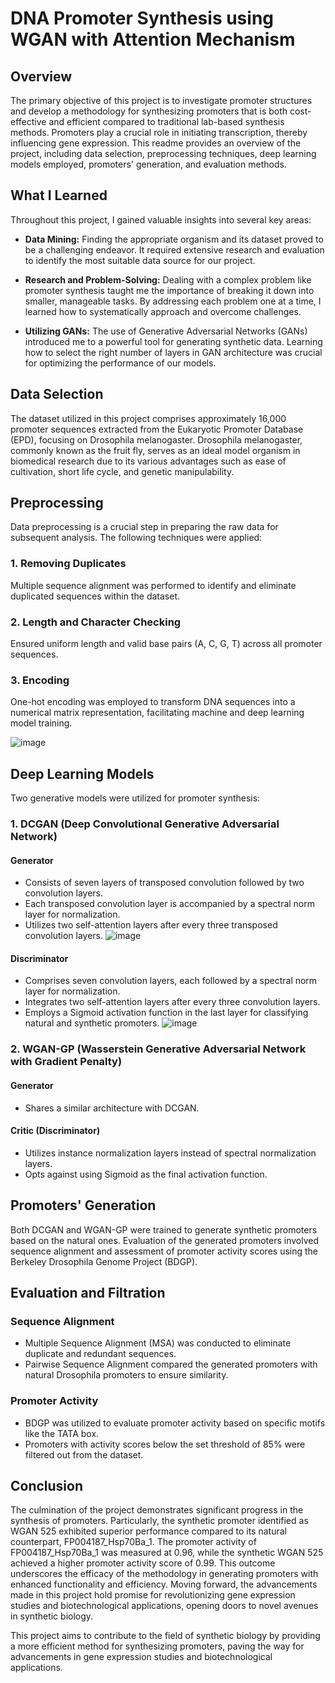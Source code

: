# DNA Promoter Synthesis using WGAN with Attention Mechanism

## Overview

The primary objective of this project is to investigate promoter structures and develop a methodology for synthesizing promoters that is both cost-effective and efficient compared to traditional lab-based synthesis methods. Promoters play a crucial role in initiating transcription, thereby influencing gene expression. This readme provides an overview of the project, including data selection, preprocessing techniques, deep learning models employed, promoters' generation, and evaluation methods.

## What I Learned

Throughout this project, I gained valuable insights into several key areas:

- **Data Mining:** Finding the appropriate organism and its dataset proved to be a challenging endeavor. It required extensive research and evaluation to identify the most suitable data source for our project.

- **Research and Problem-Solving:** Dealing with a complex problem like promoter synthesis taught me the importance of breaking it down into smaller, manageable tasks. By addressing each problem one at a time, I learned how to systematically approach and overcome challenges.

- **Utilizing GANs:** The use of Generative Adversarial Networks (GANs) introduced me to a powerful tool for generating synthetic data. Learning how to select the right number of layers in GAN architecture was crucial for optimizing the performance of our models.


## Data Selection

The dataset utilized in this project comprises approximately 16,000 promoter sequences extracted from the Eukaryotic Promoter Database (EPD), focusing on Drosophila melanogaster. Drosophila melanogaster, commonly known as the fruit fly, serves as an ideal model organism in biomedical research due to its various advantages such as ease of cultivation, short life cycle, and genetic manipulability.

## Preprocessing

Data preprocessing is a crucial step in preparing the raw data for subsequent analysis. The following techniques were applied:

### 1. Removing Duplicates

Multiple sequence alignment was performed to identify and eliminate duplicated sequences within the dataset.

### 2. Length and Character Checking

Ensured uniform length and valid base pairs (A, C, G, T) across all promoter sequences.

### 3. Encoding

One-hot encoding was employed to transform DNA sequences into a numerical matrix representation, facilitating machine and deep learning model training.


![image](https://github.com/aditya-satope/DNA-promoter-synthesis/assets/103871024/b719375b-1546-4d7b-b474-019e47e17ee3)


## Deep Learning Models

Two generative models were utilized for promoter synthesis:

### 1. DCGAN (Deep Convolutional Generative Adversarial Network)

#### Generator
- Consists of seven layers of transposed convolution followed by two convolution layers.
- Each transposed convolution layer is accompanied by a spectral norm layer for normalization.
- Utilizes two self-attention layers after every three transposed convolution layers.
  ![image](https://github.com/aditya-satope/DNA-promoter-synthesis/assets/103871024/352d9bfa-fead-41a0-a898-9c64e1fc4493)


#### Discriminator
- Comprises seven convolution layers, each followed by a spectral norm layer for normalization.
- Integrates two self-attention layers after every three convolution layers.
- Employs a Sigmoid activation function in the last layer for classifying natural and synthetic promoters.
  ![image](https://github.com/aditya-satope/DNA-promoter-synthesis/assets/103871024/6e509caf-9446-463e-8897-3434d14accb4)


### 2. WGAN-GP (Wasserstein Generative Adversarial Network with Gradient Penalty)

#### Generator
- Shares a similar architecture with DCGAN.
  
#### Critic (Discriminator)
- Utilizes instance normalization layers instead of spectral normalization layers.
- Opts against using Sigmoid as the final activation function.

## Promoters' Generation

Both DCGAN and WGAN-GP were trained to generate synthetic promoters based on the natural ones. Evaluation of the generated promoters involved sequence alignment and assessment of promoter activity scores using the Berkeley Drosophila Genome Project (BDGP).

## Evaluation and Filtration

### Sequence Alignment
- Multiple Sequence Alignment (MSA) was conducted to eliminate duplicate and redundant sequences.
- Pairwise Sequence Alignment compared the generated promoters with natural Drosophila promoters to ensure similarity.

### Promoter Activity
- BDGP was utilized to evaluate promoter activity based on specific motifs like the TATA box.
- Promoters with activity scores below the set threshold of 85% were filtered out from the dataset.


## Conclusion

The culmination of the project demonstrates significant progress in the synthesis of promoters. Particularly, the synthetic promoter identified as WGAN 525 exhibited superior performance compared to its natural counterpart, FP004187_Hsp70Ba_1. The promoter activity of FP004187_Hsp70Ba_1 was measured at 0.96, while the synthetic WGAN 525 achieved a higher promoter activity score of 0.99. This outcome underscores the efficacy of the methodology in generating promoters with enhanced functionality and efficiency. Moving forward, the advancements made in this project hold promise for revolutionizing gene expression studies and biotechnological applications, opening doors to novel avenues in synthetic biology.

This project aims to contribute to the field of synthetic biology by providing a more efficient method for synthesizing promoters, paving the way for advancements in gene expression studies and biotechnological applications.
